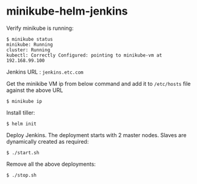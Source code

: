 # minikube-helm-jenkins

Verify minikube is running:
```
$ minikube status
minikube: Running
cluster: Running
kubectl: Correctly Configured: pointing to minikube-vm at 192.168.99.100
```


Jenkins URL : `jenkins.etc.com`

Get the minikibe VM ip from below command and add it to `/etc/hosts` file against the above URL
```
$ minikube ip
```


Install tiller:
```
$ helm init
```


Deploy Jenkins. The deployment starts with 2 master nodes. Slaves are dynamically created as required:
```
$ ./start.sh
```


Remove all the above deployments:
```
$ ./stop.sh
```
